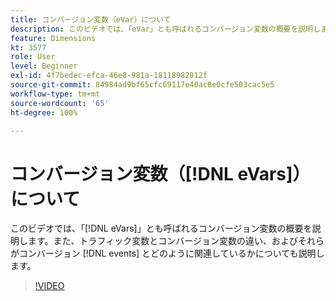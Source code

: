 ```yaml
---
title: コンバージョン変数（eVar）について
description: このビデオでは、「eVar」とも呼ばれるコンバージョン変数の概要を説明します。また、トラフィック変数とコンバージョン変数の違い、およびそれらがコンバージョンイベントとどのように関連しているかについても説明します。
feature: Dimensions
kt: 3577
role: User
level: Beginner
exl-id: 4f7bedec-efca-46e8-981a-18118982012f
source-git-commit: 84984ad9bf65cfc69117e40ac0e0cfe503cac5e5
workflow-type: tm+mt
source-wordcount: '65'
ht-degree: 100%

---
```


# コンバージョン変数（[!DNL eVars]）について

このビデオでは、「[!DNL eVars]」とも呼ばれるコンバージョン変数の概要を説明します。また、トラフィック変数とコンバージョン変数の違い、およびそれらがコンバージョン [!DNL events] とどのように関連しているかについても説明します。

>[!VIDEO](https://video.tv.adobe.com/v/28759/?quality=12&learn=on)
